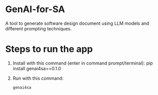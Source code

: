 # GenAI-for-SA
 A tool to generate software design document using LLM models and different prompting techniques.

 # Steps to run the app 

 1. Install with this command (enter in command prompt/terminal):
       pip install genai4sa==0.1.0
 2. Run with this command:

        genai4sa